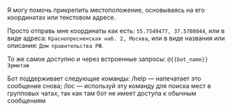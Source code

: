 Я могу помочь прикрепить местоположение, основываясь на его координатах или текстовом адресе\.

Просто отправь мне координаты как есть: `55.7549477, 37.5708044`,
или в виде адреса: `Краснопресненская наб. 2, Москва`,
или в виде названия или описания: `Дом правительства РФ`\.

То же самое доступно и через встроенные запросы: `@{{bot_name}} Эрмитаж`

Бот поддерживает следующие команды:
/help — напечатает это сообщение снова;
/loc — используй эту команду для поиска мест в групповых чатах, так как там бот не имеет доступа к обычным сообщениям